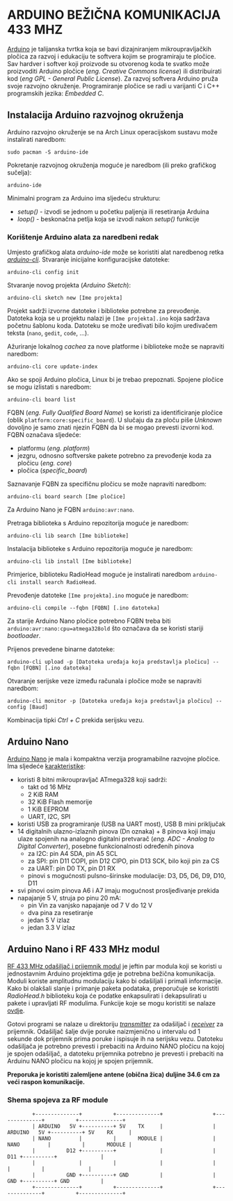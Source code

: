# ARDUINO BEŽIČNA KOMUNIKACIJA 433 MHZ

[Arduino](https://www.arduino.cc/) je talijanska tvrtka koja se bavi dizajniranjem mikroupravljačkih pločica za razvoj i edukaciju te softvera kojim se programiraju te pločice. Sav hardver i softver koji proizvode su otvorenog koda te svatko može proizvoditi Arduino pločice (*eng. Creative Commons license*) ili distribuirati kod (*eng GPL - General Public License*). Za razvoj softvera Arduino pruža svoje razvojno okruženje. Programiranje pločice se radi u varijanti C i C++ programskih jezika: *Embedded C*.

## Instalacija Arduino razvojnog okruženja

Arduino razvojno okruženje se na Arch Linux operacijskom sustavu može instalirati naredbom:
```
sudo pacman -S arduino-ide
```

Pokretanje razvojnog okruženja moguće je naredbom (ili preko grafičkog sučelja):
```
arduino-ide
```

Minimalni program za Arduino ima sljedeću strukturu:

- *setup()* - izvodi se jednom u početku paljenja ili resetiranja Arduina
- *loop()* - beskonačna petlja koja se izvodi nakon *setup()* funkcije

### Korištenje Arduino alata za naredbeni redak

Umjesto grafičkog alata *arduino-ide* može se koristiti alat naredbenog retka [*arduino-cli*](https://arduino.github.io/arduino-cli/1.0/). Stvaranje inicijalne konfiguracijske datoteke:

```
arduino-cli config init
```

Stvaranje novog projekta (*Arduino Sketch*):

```
arduino-cli sketch new [Ime projekta]
```

Projekt sadrži izvorne datoteke i biblioteke potrebne za prevođenje. Datoteka koja se u projektu nalazi je ```[Ime projekta].ino``` koja sadržava početnu šablonu koda. Datoteku se može uređivati bilo kojim uređivačem teksta (```nano```, ```gedit```, ```code```, ...).

Ažuriranje lokalnog *cachea* za nove platforme i biblioteke može se napraviti naredbom:

```
arduino-cli core update-index
```

Ako se spoji Arduino pločica, Linux bi je trebao prepoznati. Spojene pločice se mogu izlistati s naredbom:
```
arduino-cli board list
```

FQBN (*eng. Fully Qualified Board Name*) se koristi za identificiranje pločice (oblik ```platform:core:specific_board```). U slučaju da za ploču piše *Unknown* dovoljno je samo znati njezin FQBN da bi se mogao prevesti izvorni kod. FQBN označava sljedeće:

- platformu (*eng. platform*)
- jezgru, odnosno softverske pakete potrebno za prevođenje koda za pločicu (*eng. core*)
- pločica (*specific_board*)

Saznavanje FQBN za specifičnu pločicu se može napraviti naredbom:

```
arduino-cli board search [Ime pločice]
```

Za Arduino Nano je FQBN ```arduino:avr:nano```.

Pretraga biblioteka s Arduino repozitorija moguće je naredbom:

```
arduino-cli lib search [Ime biblioteke]
```

Instalacija biblioteke s Arduino repozitorija moguće je naredbom:

```
arduino-cli lib install [Ime biblioteke]
```

Primjerice, biblioteku RadioHead moguće je instalirati naredbom ```arduino-cli install search RadioHead```.

Prevođenje datoteke ```[Ime projekta].ino``` moguće je naredbom:

```
arduino-cli compile --fqbn [FQBN] [.ino datoteka]
```

Za starije Arduino Nano pločice potrebno FQBN treba biti ```arduino:avr:nano:cpu=atmega328old``` što označava da se koristi stariji *bootloader*.

Prijenos prevedene binarne datoteke:

```
arduino-cli upload -p [Datoteka uređaja koja predstavlja pločicu] --fqbn [FQBN] [.ino datoteka]
```

Otvaranje serijske veze između računala i pločice može se napraviti naredbom:

```
arduino-cli monitor -p [Datoteka uređaja koja predstavlja pločicu] --config [Baud]
```

Kombinacija tipki *Ctrl + C* prekida serijsku vezu.

## Arduino Nano

[Arduino Nano](https://docs.arduino.cc/hardware/nano/#features) je mala i kompaktna verzija programabilne razvojne pločice. Ima sljedeće [karakteristike](https://docs.arduino.cc/resources/pinouts/A000005-full-pinout.pdf):

- koristi 8 bitni mikroupravljač ATmega328 koji sadrži:
	- takt od 16 MHz
	- 2 KiB RAM
	- 32 KiB Flash memorije
	- 1 KiB EEPROM
	- UART, I2C, SPI
- koristi USB za programiranje (USB na UART most), USB B mini priključak
- 14 digitalnih ulazno-izlaznih pinova (Dn oznaka) + 8 pinova koji imaju ulaze spojenih na analogno digitalni pretvarač (*eng. ADC - Analog to Digital Converter*), posebne funkcionalnosti određenih pinova
	- za I2C: pin A4 SDA, pin A5 SCL
	- za SPI: pin D11 COPI, pin D12 CIPO, pin D13 SCK, bilo koji pin za CS
	- za UART: pin D0 TX, pin D1 RX
	- pinovi s mogućnosti pulsno-širinske modulacije: D3, D5, D6, D9, D10, D11
- svi pinovi osim pinova A6 i A7 imaju mogućnost prosljeđivanje prekida
- napajanje 5 V, struja po pinu 20 mA:
	- pin Vin za vanjsko napajanje od 7 V do 12 V
	- dva pina za resetiranje
	- jedan 5 V izlaz
	- jedan 3.3 V izlaz

## Arduino Nano i RF 433 MHz modul

[RF 433 MHz odašiljač i prijemnik modul](https://www.alldatasheet.com/datasheet-pdf/view/1452032/ETC/433MHZ.html) je jeftin par modula koji se koristi u jednostavnim Arduino projektima gdje je potrebna bežična komunikacija. Moduli koriste amplitudnu modulaciju kako bi odašiljali i primali informacije. Kako bi olakšali slanje i primanje paketa podataka, preporučuje se koristiti *RadioHead.h* biblioteku koja će podatke enkapsulirati i dekapsulirati u pakete i upravljati RF modulima. Funkcije koje se mogu koristiti se nalaze [ovdje](https://www.airspayce.com/mikem/arduino/RadioHead/classRH__ASK.html).

Gotovi programi se nalaze u direktoriju [*transmitter*](transmitter) za odašiljač i [*receiver*](receiver) za prijemnik. Odašiljač šalje dvije poruke naizmjenično u intervalu od 1 sekunde dok prijemnik prima poruke i ispisuje ih na serijsku vezu. Datoteku odašiljača je potrebno prevesti i prebaciti na Arduino NANO pločicu na kojoj je spojen odašiljač, a datoteku prijemnika potrebno je prevesti i prebaciti na Arduinu NANO pločicu na kojoj je spojen prijemnik.

**Preporuka je koristiti zalemljene antene (obična žica) duljine 34.6 cm za veći raspon komunikacije.**

### Shema spojeva za RF module

```
        +--------------+          +--------------+                +--------------+          +--------------+
        | ARDUINO   5V +----------+ 5V    TX     |                | ARDUINO   5V +----------+ 5V    RX     |
        | NANO         |          |       MODULE |                | NANO         |          |       MODULE |
        |          D12 +----------+              |                |          D11 +----------+              |
        |              |          |              |                |              |          |              |
        |          GND +----------+ GND          |                |          GND +----------+ GND          |
        +--------------+          +--------------+                +--------------+          +--------------+
```

